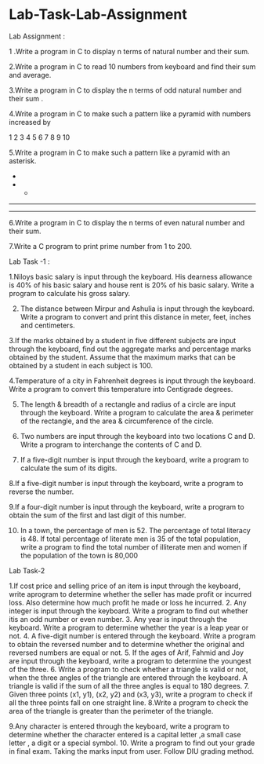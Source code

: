 # Lab-Task-Lab-Assignment


Lab Assignment :


1 .Write a program in C to display n terms of natural number and their sum.

2.Write a program in C to read 10 numbers from keyboard and find their sum and average.

3.Write a program in C to display the n terms of odd natural number and their sum .

4.Write a program in C to make such a pattern like a pyramid with numbers increased by  

1
2 3
4 5 6
7 8 9 10

5.Write a program in C to make such a pattern like a pyramid with an asterisk.


 *
 * *
 * * *
 * * * *

6.Write a program in C to display the n terms of even natural number and their sum.

7.Write a C program to print prime number from 1 to 200.


Lab Task -1 :


1.Niloys basic salary is input through the keyboard. His dearness allowance is 40% of his basic 
salary and house rent is 20% of his basic salary. Write a program to calculate his gross salary.

2. The distance between Mirpur and Ashulia is input through the keyboard. Write a program to 
convert and print this distance in meter, feet, inches and centimeters.

3.If the marks obtained by a student in five different subjects are input through the keyboard, 
find out the aggregate marks and percentage marks obtained by the student. Assume that the 
maximum marks that can be obtained by a student in each subject is 100.

4.Temperature of a city in Fahrenheit degrees is input through the keyboard. Write a program to 
convert this temperature into Centigrade degrees.

5. The length & breadth of a rectangle and radius of a circle are input through the keyboard. 
Write a program to calculate the area & perimeter of the rectangle, and the area & circumference 
of the circle.

6. Two numbers are input through the keyboard into two locations C and D. Write a program to 
interchange the contents of C and D.

7. If a five-digit number is input through the keyboard, write a program to calculate the sum of 
its digits.

8.If a five-digit number is input through the keyboard, write a program to reverse the number.

9.If a four-digit number is input through the keyboard, write a program to obtain the sum of the 
first and last digit of this number.

10. In a town, the percentage of men is 52. The percentage of total literacy is 48. If total 
percentage of literate men is 35 of the total population, write a program to find the total number 
of illiterate men and women if the population of the town is 80,000


Lab Task-2

1.If cost price and selling price of an item is input through the keyboard, write aprogram to
determine whether the seller has made profit or incurred loss. Also determine how much profit
he made or loss he incurred.
2. Any integer is input through the keyboard. Write a program to find out whether itis an odd
number or even number.
3. Any year is input through the keyboard. Write a program to determine whether the year is a
leap year or not.
4. A five-digit number is entered through the keyboard. Write a program to obtain the reversed
number and to determine whether the original and reversed numbers are equal or not.
5. If the ages of Arif, Fahmid and Joy are input through the keyboard, write a program to
determine the youngest of the three.
6. Write a program to check whether a triangle is valid or not, when the three angles of the
triangle are entered through the keyboard. A triangle is valid if the sum of all the three angles is
equal to 180 degrees.
7. Given three points (x1, y1), (x2, y2) and (x3, y3), write a program to check if all the three
points fall on one straight line.
8.Write a program to check the area of the triangle is greater than the perimeter of the triangle.

9.Any character is entered through the keyboard, write a program to determine whether the
character entered is a capital letter ,a small case letter , a digit or a special symbol.
10. Write a program to find out your grade in final exam. Taking the marks input from user.
Follow DIU grading method.
                    
                    
                    



